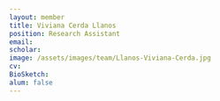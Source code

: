 ```yaml
---
layout: member
title: Viviana Cerda Llanos
position: Research Assistant
email: 
scholar: 
image: /assets/images/team/Llanos-Viviana-Cerda.jpg
cv: 
BioSketch: 
alum: false
---
```

